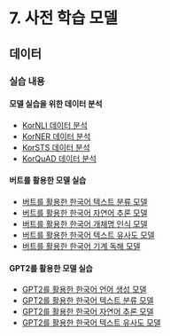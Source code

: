 # 7. 사전 학습 모델


## 데이터



### 실습 내용

#### 모델 실습을 위한 데이터 분석

- [KorNLI 데이터 분석]()
- [KorNER 데이터 분석]()
- [KorSTS 데이터 분석]()
- [KorQuAD 데이터 분석]()

#### 버트를 활용한 모델 실습
- [버트를 활용한 한국어 텍스트 분류 모델](./5.2.EDA&preprocessing.ipynb)
- [버트를 활용한 한국어 자연어 추론 모델]()
- [버트를 활용한 한국어 개체명 인식 모델](./5.2.EDA&preprocessing.ipynb)
- [버트를 활용한 한국어 텍스트 유사도 모델](./5.2.EDA&preprocessing.ipynb)
- [버트를 활용한 한국어 기계 독해 모델](./5.2.EDA&preprocessing.ipynb)

#### GPT2를 활용한 모델 실습
- [GPT2를 활용한 한국어 언어 생성 모델](./5.2.EDA&preprocessing.ipynb)
- [GPT2를 활용한 한국어 텍스트 분류 모델](./5.2.EDA&preprocessing.ipynb)
- [GPT2를 활용한 한국어 자연어 추론 모델](./5.2.EDA&preprocessing.ipynb)
- [GPT2를 활용한 한국어 텍스트 유사도 모델](./5.2.EDA&preprocessing.ipynb)

